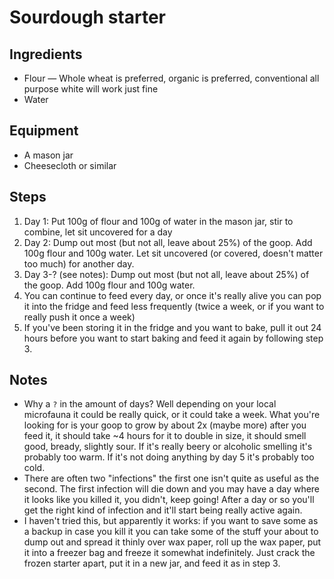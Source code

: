 # Sourdough starter

## Ingredients
- Flour — Whole wheat is preferred, organic is preferred, conventional all purpose white will work just fine
- Water

## Equipment
- A mason jar
- Cheesecloth or similar

## Steps

1. Day 1: Put 100g of flour and 100g of water in the mason jar, stir to combine, let sit uncovered for a day
2. Day 2: Dump out most (but not all, leave about 25%) of the goop. Add 100g flour and 100g water. Let sit uncovered (or covered, doesn't matter too much) for another day.
3. Day 3-? (see notes): Dump out most (but not all, leave about 25%) of the goop. Add 100g flour and 100g water.
4. You can continue to feed every day, or once it's really alive you can pop it into the fridge and feed less frequently (twice a week, or if you want to really push it once a week)
5. If you've been storing it in the fridge and you want to bake, pull it out 24 hours before you want to start baking and feed it again by following step 3.

## Notes

- Why a `?` in the amount of days? Well depending on your local microfauna it could be really quick, or it could take a week. What you're looking for is your goop to grow by about 2x (maybe more) after you feed it, it should take ~4 hours for it to double in size, it should smell good, bready, slightly sour. If it's really beery or alcoholic smelling it's probably too warm. If it's not doing anything by day 5 it's probably too cold. 
- There are often two "infections" the first one isn't quite as useful as the second. The first infection will die down and you may have a day where it looks like you killed it, you didn't, keep going! After a day or so you'll get the right kind of infection and it'll start being really active again.
- I haven't tried this, but apparently it works: if you want to save some as a backup in case you kill it you can take some of the stuff your about to dump out and spread it thinly over wax paper, roll up the wax paper, put it into a freezer bag and freeze it somewhat indefinitely. Just crack the frozen starter apart, put it in a new jar, and feed it as in step 3.

